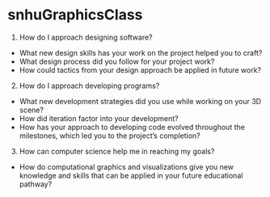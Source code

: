 # snhuGraphicsClass

1. How do I approach designing software?
- What new design skills has your work on the project helped you to craft?
- What design process did you follow for your project work?
- How could tactics from your design approach be applied in future work?   
2. How do I approach developing programs?
- What new development strategies did you use while working on your 3D scene?
- How did iteration factor into your development?
- How has your approach to developing code evolved throughout the milestones, which led you to the project’s completion?
3. How can computer science help me in reaching my goals?
- How do computational graphics and visualizations give you new knowledge and skills that can be applied in your future educational pathway?
